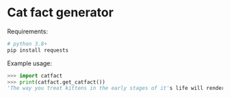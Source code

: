 # Cat fact generator

Requirements:
```bash
# python 3.8+
pip install requests
```

Example usage:
```python
>>> import catfact
>>> print(catfact.get_catfact())
'The way you treat kittens in the early stages of it's life will render it's personality traits later in life.'
```
